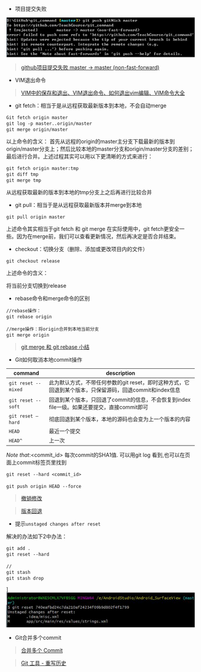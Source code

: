 - 项目提交失败

![](img/20180412161324.jpg)

> [github项目提交失败 master -> master (non-fast-forward)](http://michaelye1988.iteye.com/blog/1653599)


- VIM退出命令

> [VIM中的保存和退出、VIM退出命令、如何退出vim编辑、VIM命令大全](https://blog.csdn.net/feosun/article/details/73196299)


- git fetch：相当于是从远程获取最新版本到本地，不会自动merge

```
Git fetch origin master
git log -p master..origin/master
git merge origin/master
```

以上命令的含义： 
首先从远程的origin的master主分支下载最新的版本到origin/master分支上；然后比较本地的master分支和origin/master分支的差别；最后进行合并。上述过程其实可以用以下更清晰的方式来进行：

```
git fetch origin master:tmp
git diff tmp 
git merge tmp
```

从远程获取最新的版本到本地的tmp分支上之后再进行比较合并 

- git pull：相当于是从远程获取最新版本并merge到本地

```
git pull origin master
```

上述命令其实相当于git fetch 和 git merge 在实际使用中，git fetch更安全一些。因为在merge前，我们可以查看更新情况，然后再决定是否合并结束。

- checkout：切换分支（删除、添加或更改项目内的文件）

```
git checkout release
```

上述命令的含义：

将当前分支切换到release


- rebase命令和merge命令的区别

```
//rebase操作：
git rebase origin

//merge操作：将origin合并到本地当前分支
git merge origin
```

> [git merge 和 git rebase 小结](https://blog.csdn.net/wh_19910525/article/details/7554489)


- Git如何取消本地commit操作

|command|description|
|-------|-----------|
|`git reset --mixed`|此为默认方式，不带任何参数的git reset，即时这种方式，它回退到某个版本，只保留源码，回退commit和index信息
|`git reset --soft`|回退到某个版本，只回退了commit的信息，不会恢复到index file一级。如果还要提交，直接commit即可
|`git reset –hard`|彻底回退到某个版本，本地的源码也会变为上一个版本的内容
|`HEAD`|最近一个提交
|`HEAD^`| 上一次

*Note that*:<commit_id>  每次commit的SHA1值. 可以用git log 看到,也可以在页面上commit标签页里找到

```
git reset --hard <commit_id>

git push origin HEAD --force
```

> [撤销修改](https://www.liaoxuefeng.com/wiki/0013739516305929606dd18361248578c67b8067c8c017b000/001374831943254ee90db11b13d4ba9a73b9047f4fb968d000)

> [版本回退](https://www.liaoxuefeng.com/wiki/0013739516305929606dd18361248578c67b8067c8c017b000/0013744142037508cf42e51debf49668810645e02887691000)


- 提示`unstaged changes after reset`

解决的办法如下2中办法：

```
git add .
git reset --hard

//
git stash
git stash drop
```
]
![](img/20180413114958.jpg)


- Git合并多个commit

> [合并多个 Commit](https://www.jianshu.com/p/964de879904a)

> [Git 工具 - 重写历史](https://git-scm.com/book/zh/v1/Git-%E5%B7%A5%E5%85%B7-%E9%87%8D%E5%86%99%E5%8E%86%E5%8F%B2)

